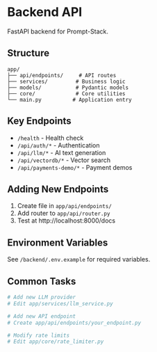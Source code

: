 # Backend API

FastAPI backend for Prompt-Stack.

## Structure

```
app/
├── api/endpoints/     # API routes
├── services/         # Business logic
├── models/           # Pydantic models
├── core/             # Core utilities
└── main.py          # Application entry
```

## Key Endpoints

- `/health` - Health check
- `/api/auth/*` - Authentication
- `/api/llm/*` - AI text generation
- `/api/vectordb/*` - Vector search
- `/api/payments-demo/*` - Payment demos

## Adding New Endpoints

1. Create file in `app/api/endpoints/`
2. Add router to `app/api/router.py`
3. Test at http://localhost:8000/docs

## Environment Variables

See `/backend/.env.example` for required variables.

## Common Tasks

```python
# Add new LLM provider
# Edit app/services/llm_service.py

# Add new API endpoint
# Create app/api/endpoints/your_endpoint.py

# Modify rate limits
# Edit app/core/rate_limiter.py
```